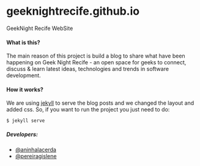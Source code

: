 geeknightrecife.github.io
=========================

GeekNight Recife WebSite

#### What is this?
The main reason of this project is build a blog to share what have been happening on Geek Night Recife - an open space for geeks to connect, discuss & learn latest ideas, technologies and trends in software development.

#### How it works?
We are using [jekyll](http://jekyllrb.com/) to serve the blog posts and we changed the layout and added css.
So, if you want to run the project you just need to do:  
  
`$ jekyll serve`

##### Developers:
- [@aninhalacerda](https://github.com/aninhalacerda)
- [@pereiragislene](https://github.com/pereiragislene)
